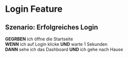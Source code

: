 # Login Feature

## Szenario: Erfolgreiches Login

**GEGRBEN** ich öffne die Startseite  
**WENN** ich auf Login klicke
**UND** warte 1 Sekunden  
**DANN** sehe ich das Dashboard
**UND** ich gehe nach Hause
